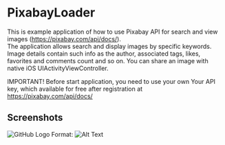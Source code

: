# PixabayLoader
This is example application of how to use Pixabay API for search and view images (https://pixabay.com/api/docs/).  
The application allows search and display images by specific keywords. Image details contain such info as the author, associated tags, likes, favorites and comments count and so on. You can share an image with native iOS UIActivityViewController.

IMPORTANT! Before start application, you need to use your own Your API key, which available for free after registration at https://pixabay.com/api/docs/


## Screenshots
![GitHub Logo](/images/logo.png)
Format: ![Alt Text](url)
